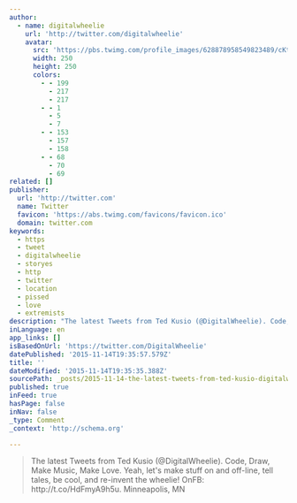 ```yaml
---
author:
  - name: digitalwheelie
    url: 'http://twitter.com/digitalwheelie'
    avatar:
      src: 'https://pbs.twimg.com/profile_images/628878958549823489/cKtuVSin_400x400.jpg'
      width: 250
      height: 250
      colors:
        - - 199
          - 217
          - 217
        - - 1
          - 5
          - 7
        - - 153
          - 157
          - 158
        - - 68
          - 70
          - 69
related: []
publisher:
  url: 'http://twitter.com'
  name: Twitter
  favicon: 'https://abs.twimg.com/favicons/favicon.ico'
  domain: twitter.com
keywords:
  - https
  - tweet
  - digitalwheelie
  - storyes
  - http
  - twitter
  - location
  - pissed
  - love
  - extremists
description: "The latest Tweets from Ted Kusio (@DigitalWheelie). Code, Draw, Make Music, Make Love. Yeah, let's make stuff on and off-line, tell tales, be cool, and re-invent the wheelie! OnFB: http://t.co/HdFmyA9h5u. Minneapolis, MN"
inLanguage: en
app_links: []
isBasedOnUrl: 'https://twitter.com/DigitalWheelie'
datePublished: '2015-11-14T19:35:57.579Z'
title: ''
dateModified: '2015-11-14T19:35:35.388Z'
sourcePath: _posts/2015-11-14-the-latest-tweets-from-ted-kusio-digitalwheelie-code-dr.md
published: true
inFeed: true
hasPage: false
inNav: false
_type: Comment
_context: 'http://schema.org'

---
```

> The latest Tweets from Ted Kusio &lpar;&commat;DigitalWheelie&rpar;&period; Code&comma; Draw&comma; Make Music&comma; Make Love&period; Yeah&comma; let's make stuff on and off-line&comma; tell tales&comma; be cool&comma; and re-invent the wheelie&excl; OnFB&colon; http&colon;&sol;&sol;t&period;co&sol;HdFmyA9h5u&period; Minneapolis&comma; MN